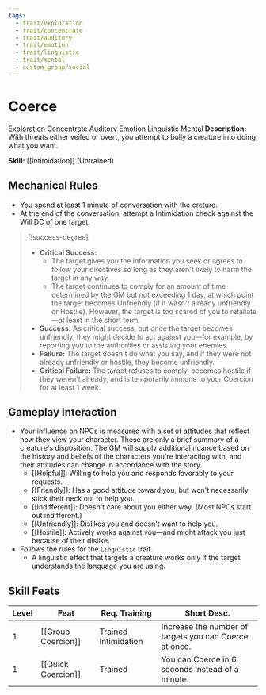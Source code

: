 ```yaml
---
tags:
  - trait/exploration
  - trait/concentrate
  - trait/auditory
  - trait/emotion
  - trait/linguistic
  - trait/mental
  - custom_group/social
---
```

# Coerce

[Exploration](Exploration.md "General Trait") [Concentrate](Concentrate.md "General Trait")  [Auditory](Auditory.md "General Trait") [Emotion](Emotion.md "General Trait") [Linguistic](Linguistic.md "General Trait") [Mental](Mental.md "General Trait") 
**Description:** With threats either veiled or overt, you attempt to bully a creature into doing what you want. 

**Skill:** [[Intimidation]] (Untrained)

## Mechanical Rules

- You spend at least 1 minute of conversation with the creture.
- At the end of the conversation, attempt a Intimidation check against the Will DC of one target.

> [!success-degree] 
>- **Critical Success:**
>	- The target gives you the information you seek or agrees to follow your directives so long as they aren't likely to harm the target in any way.
>	- The target continues to comply for an amount of time determined by the GM but not exceeding 1 day, at which point the target becomes Unfriendly (if it wasn't already unfriendly or Hostile). However, the target is too scared of you to retaliate—at least in the short term.
>- **Success:** As critical success, but once the target becomes unfriendly, they might decide to act against you—for example, by reporting you to the authorities or assisting your enemies.  
>- **Failure:** The target doesn't do what you say, and if they were not already unfriendly or hostile, they become unfriendly.  
>- **Critical Failure:** The target refuses to comply, becomes hostile if they weren't already, and is temporarily immune to your Coercion for at least 1 week.

## Gameplay Interaction

- Your influence on NPCs is measured with a set of attitudes that reflect how they view your character. These are only a brief summary of a creature's disposition. The GM will supply additional nuance based on the history and beliefs of the characters you're interacting with, and their attitudes can change in accordance with the story. 
	- [[Helpful]]: Willing to help you and responds favorably to your requests.
	- [[Friendly]]: Has a good attitude toward you, but won't necessarily stick their neck out to help you.
	- [[Indifferent]]: Doesn't care about you either way. (Most NPCs start out indifferent.)
	- [[Unfriendly]]: Dislikes you and doesn't want to help you.
	- [[Hostile]]: Actively works against you—and might attack you just because of their dislike.
- Follows the rules for the `Linguistic` trait.
	- A linguistic effect that targets a creature works only if the target understands the language you are using.


## Skill Feats

| Level | Feat               | Req. Training        | Short Desc.                                            |
| ----- | ------------------ | -------------------- | ------------------------------------------------------ |
| 1     | [[Group Coercion]] | Trained Intimidation | Increase the number of targets you can Coerce at once. |
| 1     | [[Quick Coercion]] | Trained              | You can Coerce in 6 seconds instead of a minute.       |


